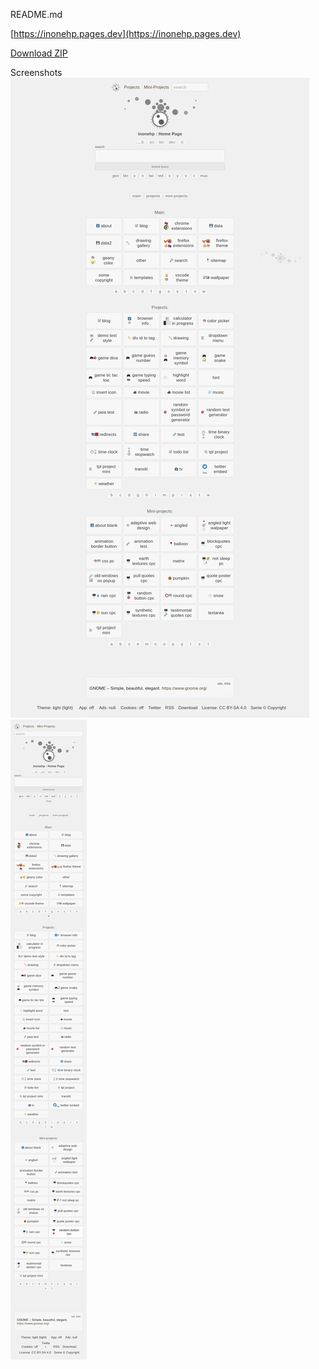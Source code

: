 README.md

[https://inonehp.pages.dev](https://inonehp.pages.dev)

[Download ZIP](https://github.com/inonehp/inonehp.github.io/archive/refs/heads/main.zip)

Screenshots
![screenshot](/img/screenshot.png)
![screenshot2](/img/screenshot2.png)
